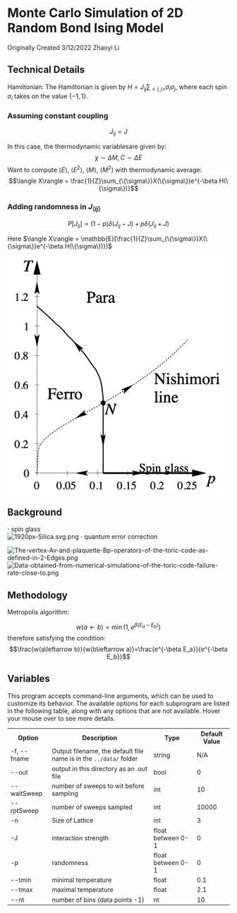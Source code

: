 # Monte Carlo Simulation of 2D Random Bond Ising Model 
Originally Created 3/12/2022 Zhaoyi Li
   
## Technical Details
   
Hamiltonian: The Hamiltonian is given by $H=J_{ij}\sum_{<i,j>}\sigma_i\sigma_j$, where each spin $\sigma_i$ takes on the value $\{-1,1\}.$
### Assuming constant coupling 

$$J_{ij}=J$$

In this case, the thermodynamic variablesare given by:
$$\chi\sim\Delta M, C\sim\Delta E$$
Want to compute $\langle E\rangle$, $\langle E^2\rangle$, $\langle M\rangle$, $\langle M^2\rangle$ with thermodynamic average: $$\langle X\rangle = \frac{1}{Z}\sum_{\{\sigma\}}X(\{\sigma\})e^{-\beta H(\{\sigma\})}$$


### Adding randomness in $J_{\langle ij\rangle}$

$$P[J_{ij}] = (1-p)\delta(J_{ij}-J)+p\delta(J_{ij}+J)$$

Here $\langle X\rangle = \mathbb{E}[\frac{1}{Z}\sum_{\{\sigma\}}X(\{\sigma\})e^{-\beta H(\{\sigma\})}]$
![Phase.png](readme_pictures/Phase.png)

## Background

$\cdot$ spin glass <br>
![1920px-Silica.svg.png](attachment:1920px-Silica.svg.png)
$\cdot$ quantum error correction <br>

![The-vertex-Av-and-plaquette-Bp-operators-of-the-toric-code-as-defined-in-2-Edges.png](attachment:The-vertex-Av-and-plaquette-Bp-operators-of-the-toric-code-as-defined-in-2-Edges.png)
![Data-obtained-from-numerical-simulations-of-the-toric-code-failure-rate-close-to.png](attachment:Data-obtained-from-numerical-simulations-of-the-toric-code-failure-rate-close-to.png)

## Methodology
Metropolis algorithm:

$$w(a\leftarrow b) = \min{(1,e^{\beta(E_a-E_b)})}$$
therefore satisfying the condition:
$$\frac{w(a\leftarrow b)}{w(b\leftarrow a)}=\frac{e^{-\beta E_a}}{e^{-\beta E_b}}$$

<section>
  <h2>Variables</h2>
<p>This program accepts command-line arguments, which can be used to customize its behavior. The available options for each subprogram are listed in the following table, along with any options that are not available. Hover your mouse over to see more details. </p>
<table>
  <tr>
    <th>Option</th>
    <th>Description</th>
    <th>Type</th>
    <th>Default Value</th>

  </tr>
  <tr>
    <td>-f, --fname</td>
    <td title="">Output filename, the default file name is in the <code>../data/</code> folder</td>
    <td>string</td>
    <td>N/A</td>
  </tr>
  <tr>
    <td>--out</td>
    <td>output in this directory as an .out file</td>
    <td>bool</td>
    <td>0</td>
  </tr>
  <tr>
    <td>--waitSweep</td>
    <td title="">number of sweeps to wit before sampling</td>
    <td>int</td>
    <td>10</td>
  </tr>
    <tr>
    <td>--rptSweep</td>
    <td title="">number of sweeps sampled</td>
    <td>int</td>
    <td>10000</td>
  </tr>
  <tr>
    <td>-n</td>
    <td>Size of Lattice</td>
    <td>int</td>
    <td>3</td>
  </tr>
  <tr>
    <td>-J</td>
    <td>interaction strength</td>
    <td>float between 0-1</td>
    <td>0</td>
  </tr>
  <tr>
    <td>-p</td>
    <td title="randomness for the RBIM">randomness</td>
    <td>float between 0-1</td>
    <td>0</td>
  </tr>
  <tr>
    <td>--tmin</td>
    <td>minimal temperature</td>
    <td>float</td>
    <td>0.1</td>
  </tr>
  <tr>
    <td>--tmax</td>
    <td>maximal temperature</td>
    <td>float</td>
	<td>2.1</td>
  </tr>
  <tr>
    <td>--nt</td>
    <td>number of bins (data points -1)</td>
    <td>nt</td>
	<td>10</td>
  </tr>
</table>
